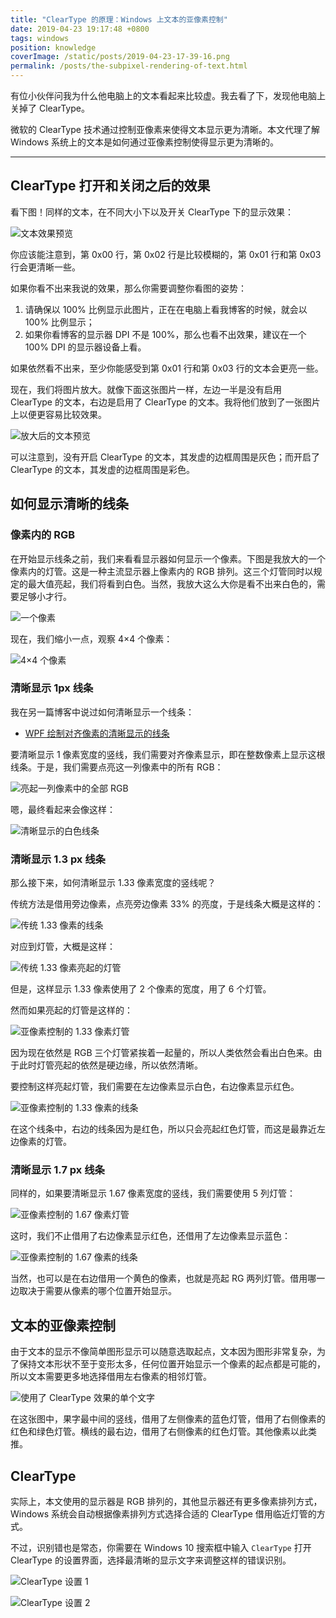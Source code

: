 ```yaml
---
title: "ClearType 的原理：Windows 上文本的亚像素控制"
date: 2019-04-23 19:17:48 +0800
tags: windows
position: knowledge
coverImage: /static/posts/2019-04-23-17-39-16.png
permalink: /posts/the-subpixel-rendering-of-text.html
---
```


有位小伙伴问我为什么他电脑上的文本看起来比较虚。我去看了下，发现他电脑上关掉了 ClearType。

微软的 ClearType 技术通过控制亚像素来使得文本显示更为清晰。本文代理了解 Windows 系统上的文本是如何通过亚像素控制使得显示更为清晰的。

---

<div id="toc"></div>

## ClearType 打开和关闭之后的效果

看下图！同样的文本，在不同大小下以及开关 ClearType 下的显示效果：

![文本效果预览](/static/posts/2019-04-23-17-39-16.png)

你应该能注意到，第 0x00 行，第 0x02 行是比较模糊的，第 0x01 行和第 0x03 行会更清晰一些。

如果你看不出来我说的效果，那么你需要调整你看图的姿势：

1. 请确保以 100% 比例显示此图片，正在在电脑上看我博客的时候，就会以 100% 比例显示；
1. 如果你看博客的显示器 DPI 不是 100%，那么也看不出效果，建议在一个 100% DPI 的显示器设备上看。

如果依然看不出来，至少你能感受到第 0x01 行和第 0x03 行的文本会更亮一些。

现在，我们将图片放大。就像下面这张图片一样，左边一半是没有启用 ClearType 的文本，右边是启用了 ClearType 的文本。我将他们放到了一张图片上以便更容易比较效果。

![放大后的文本预览](/static/posts/2019-04-23-17-29-33.png)

可以注意到，没有开启 ClearType 的文本，其发虚的边框周围是灰色；而开启了 ClearType 的文本，其发虚的边框周围是彩色。

## 如何显示清晰的线条

### 像素内的 RGB

在开始显示线条之前，我们来看看显示器如何显示一个像素。下图是我放大的一个像素内的灯管。这是一种主流显示器上像素内的 RGB 排列。这三个灯管同时以规定的最大值亮起，我们将看到白色。当然，我放大这么大你是看不出来白色的，需要足够小才行。

![一个像素](/static/posts/2019-04-23-17-52-56.png)

现在，我们缩小一点，观察 4×4 个像素：

![4×4 个像素](/static/posts/2019-04-23-17-52-33.png)

### 清晰显示 1px 线条

我在另一篇博客中说过如何清晰显示一个线条：

- [WPF 绘制对齐像素的清晰显示的线条](/post/draw-aligned-lines-using-guidelineset)

要清晰显示 1 像素宽度的竖线，我们需要对齐像素显示，即在整数像素上显示这根线条。于是，我们需要点亮这一列像素中的所有 RGB：

![亮起一列像素中的全部 RGB](/static/posts/2019-04-23-17-58-05.png)

嗯，最终看起来会像这样：

![清晰显示的白色线条](/static/posts/2019-04-23-19-01-06.png)

### 清晰显示 1.3 px 线条

那么接下来，如何清晰显示 1.33 像素宽度的竖线呢？

传统方法是借用旁边像素，点亮旁边像素 33% 的亮度，于是线条大概是这样的：

![传统 1.33 像素的线条](/static/posts/2019-04-23-19-02-08.png)

对应到灯管，大概是这样：

![传统 1.33 像素亮起的灯管](/static/posts/2019-04-23-19-03-05.png)

但是，这样显示 1.33 像素使用了 2 个像素的宽度，用了 6 个灯管。

然而如果亮起的灯管是这样的：

![亚像素控制的 1.33 像素灯管](/static/posts/2019-04-23-19-04-07.png)

因为现在依然是 RGB 三个灯管紧挨着一起量的，所以人类依然会看出白色来。由于此时灯管亮起的依然是硬边缘，所以依然清晰。

要控制这样亮起灯管，我们需要在左边像素显示白色，右边像素显示红色。

![亚像素控制的 1.33 像素的线条](/static/posts/2019-04-23-19-05-49.png)

在这个线条中，右边的线条因为是红色，所以只会亮起红色灯管，而这是最靠近左边像素的灯管。

### 清晰显示 1.7 px 线条

同样的，如果要清晰显示 1.67 像素宽度的竖线，我们需要使用 5 列灯管：

![亚像素控制的 1.67 像素灯管](/static/posts/2019-04-23-19-07-44.png)

这时，我们不止借用了右边像素显示红色，还借用了左边像素显示蓝色：

![亚像素控制的 1.67 像素的线条](/static/posts/2019-04-23-19-08-20.png)

当然，也可以是在右边借用一个黄色的像素，也就是亮起 RG 两列灯管。借用哪一边取决于需要从像素的哪个位置开始显示。

## 文本的亚像素控制

由于文本的显示不像简单图形显示可以随意选取起点，文本因为图形非常复杂，为了保持文本形状不至于变形太多，任何位置开始显示一个像素的起点都是可能的，所以文本需要更多地选择借用左右像素的相邻灯管。

![使用了 ClearType 效果的单个文字](/static/posts/2019-04-23-19-17-35.png)

在这张图中，果字最中间的竖线，借用了左侧像素的蓝色灯管，借用了右侧像素的红色和绿色灯管。横线的最右边，借用了右侧像素的红色灯管。其他像素以此类推。

## ClearType

实际上，本文使用的显示器是 RGB 排列的，其他显示器还有更多像素排列方式，Windows 系统会自动根据像素排列方式选择合适的 ClearType 借用临近灯管的方式。

不过，识别错也是常态，你需要在 Windows 10 搜索框中输入 `ClearType` 打开 ClearType 的设置界面，选择最清晰的显示文字来调整这样的错误识别。

![ClearType 设置 1](/static/posts/2019-04-23-19-15-43.png)

![ClearType 设置 2](/static/posts/2019-04-23-19-15-48.png)


